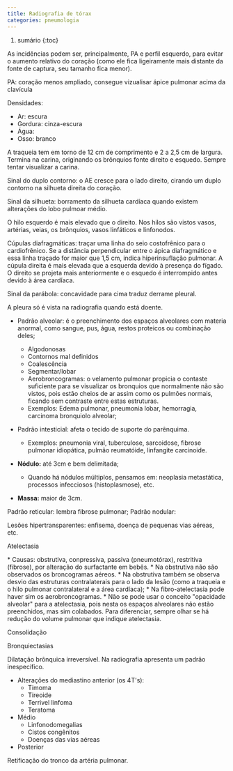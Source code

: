 ```yaml
---
title: Radiografia de tórax
categories: pneumologia
---
```


1. sumário
{:toc}

As incidências podem ser, principalmente, PA e perfil esquerdo, para evitar o aumento relativo do coração (como ele fica ligeiramente mais distante da fonte de captura, seu tamanho fica menor).

PA: coração menos ampliado, consegue vizualisar ápice pulmonar acima da clavícula

Densidades:
* Ar: escura
* Gordura: cinza-escura
* Água:
* Osso: branco

A traqueia tem em torno de 12 cm de comprimento e 2 a 2,5 cm de largura. Termina na carina, originando os brônquios fonte direito e esquedo. Sempre tentar visualizar a carina.

Sinal do duplo contorno: o AE cresce para o lado direito, cirando um duplo contorno na silhueta direita do coração.

Sinal da silhueta: borramento da silhueta cardíaca quando existem alterações do lobo pulmoar médio.

O hilo esquerdo é mais elevado que o direito. Nos hilos são vistos vasos, artérias, veias, os brônquios, vasos linfáticos e linfonodos.

Cúpulas diafragmáticas: traçar uma linha do seio costofrênico para o cardiofrênico. Se a distância perpendicular entre o ápica diafragmático e essa linha traçado for maior que 1,5 cm, indica hiperinsuflação pulmonar. A cúpula direita é mais elevada que a esquerda devido à presença do fígado. O direito se projeta mais anteriormente e o esquedo é interrompido antes devido à área cardíaca.

Sinal da parábola: concavidade para cima traduz derrame pleural.

A pleura só é vista na radiografia quando está doente.


* Padrão alveolar: é o preenchimento dos espaços alveolares com materia anormal, como sangue, pus, água, restos proteicos ou combinação deles;
  * Algodonosas
  * Contornos mal definidos
  * Coalescência
  * Segmentar/lobar
  * Aerobroncogramas: o velamento pulmonar propicia o contaste suficiente para se visualizar os bronquios que normalmente não são vistos, pois estão cheios de ar assim como os pulmões normais, ficando sem contraste entre estas estruturas.
  * Exemplos: Edema pulmonar, pneumonia lobar, hemorragia, carcinoma bronquiolo alveolar;
* Padrão intesticial: afeta o tecido de suporte do parênquima.
  * Exemplos: pneumonia viral, tuberculose, sarcoidose, fibrose pulmonar idiopática, pulmão reumatóide, linfangite carcinoide.

* **Nódulo:** até 3cm e bem delimitada;
  * Quando há nódulos múltiplos, pensamos em: neoplasia metastática, processos infecciosos (histoplasmose), etc.
* **Massa:** maior de 3cm.

Padrão reticular: lembra fibrose pulmonar;
Padrão nodular:

Lesões hipertransparentes: enfisema, doença de pequenas vias aéreas, etc.


<p class="caixa-title">Atelectasia</p>
<div class="caixa" markdown="1">
* Causas: obstrutiva, conpressiva, passiva (pneumotórax), restritiva (fibrose), por alteração do surfactante em bebês.
* Na obstrutiva não são observados os broncogramas aéreos.
* Na obstrutiva também se observa desvio das estruturas contralaterais para o lado da lesão (como a traqueia e o hilo pulmonar contralateral e a área cardíaca);
* Na fibro-atelectasia pode haver sim os aerobroncogramas.
* Não se pode usar o conceito "opacidade alveolar" para a atelectasia, pois nesta os espaços alveolares não estão preenchidos, mas sim colabados. Para diferenciar, sempre olhar se há redução do volume pulmonar que indique atelectasia.
</div>

<p class="caixa-title">Consolidação</p>
<div class="caixa" markdown="1">



</div>






<p class="caixa-title">Bronquiectasias</p>
<div class="caixa" markdown="1">
Dilatação brônquica irreversível. Na radiografia apresenta um padrão inespecífico.


</div>

* Alterações do mediastino anterior (os 4T's):
  * Timoma
  * Tireoide
  * Terrivel linfoma
  * Teratoma
* Médio
  * Linfonodomegalias
  * Cistos congênitos
  * Doenças das vias aéreas
* Posterior


Retificação do tronco da artéria pulmonar.
